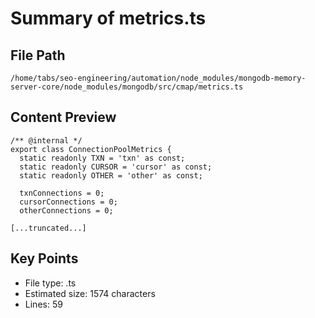 # Summary of metrics.ts
  
## File Path
`/home/tabs/seo-engineering/automation/node_modules/mongodb-memory-server-core/node_modules/mongodb/src/cmap/metrics.ts`

## Content Preview
```
/** @internal */
export class ConnectionPoolMetrics {
  static readonly TXN = 'txn' as const;
  static readonly CURSOR = 'cursor' as const;
  static readonly OTHER = 'other' as const;

  txnConnections = 0;
  cursorConnections = 0;
  otherConnections = 0;

[...truncated...]
```

## Key Points
- File type: .ts
- Estimated size: 1574 characters
- Lines: 59
